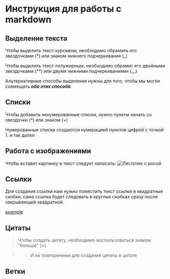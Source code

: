 # Инструкция для работы с markdown

## Выделение текста

Чтобы выделить текст курсивом, необходимо обрамить его звездочками (*) или знаком нижнего подчеркивания (_)

Чтобы выделить текст полужирным, необходимо обрамит его двойными звездочками (**) или двумя нижними подчеркиваниями (__)

Альтернативные способы выделения нужны для того, чтобы мы могли совмещать __*оба этих способа*__

## Списки

Чтобы добавить ненумерованные списки, нужно пункты начать со звездочки (*) или знаком (+)

Нумерованные списки создаются нумерацией пунктов цифрой с точкой 1. и так далее

## Работа с изображениями

Чтобы вставит картинку в текст следует написать:
![Листочек с росой](image.jpeg)

## Ссылки

Для создания ссылки нам нужно поместить текст ссылки в квадратные скобки, сама ссылка будет следовать в круглых скобках сразу после закрывающей квадратной.

[example](http://example.com/ "подсказка")

## Цитаты

> Чтобы создать цитату, необходимо воспользоваться знаком "больше"
 (>)

 >> И их повторением для создания цитаты в цитате
 
## Ветки
